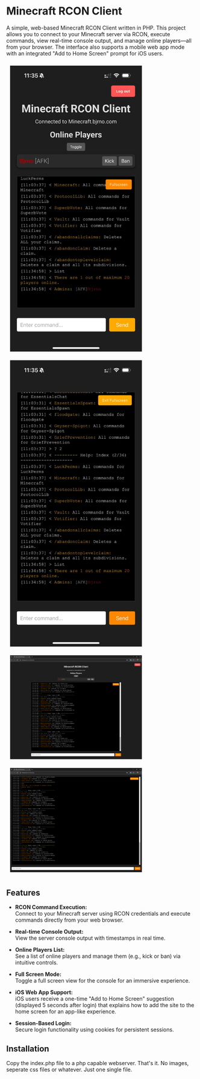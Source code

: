 # Minecraft RCON Client

A simple, web-based Minecraft RCON Client written in PHP. This project allows you to connect to your Minecraft server via RCON, execute commands, view real-time console output, and manage online players—all from your browser. The interface also supports a mobile web app mode with an integrated "Add to Home Screen" prompt for iOS users.

<img src="screenshots/webapp.jpg" alt="Screenshot-webapp" width="350px" style="margin:10px"> <img src="screenshots/webapp-fullscreen.jpg" alt="Screenshot-webapp-fullscreen" width="350px" style="margin:10px">
<img src="screenshots/desktop.png" alt="Screenshot-desktop" width="350px" style="margin:10px"> <img src="screenshots/desktop-fullscreen.png" alt="Screenshot-desktop-fullscreen" width="350px" style="margin:10px">

## Features

- **RCON Command Execution:**  
  Connect to your Minecraft server using RCON credentials and execute commands directly from your web browser.

- **Real-time Console Output:**  
  View the server console output with timestamps in real time.

- **Online Players List:**  
  See a list of online players and manage them (e.g., kick or ban) via intuitive controls.

- **Full Screen Mode:**  
  Toggle a full screen view for the console for an immersive experience.

- **iOS Web App Support:**  
  iOS users receive a one-time "Add to Home Screen" suggestion (displayed 5 seconds after login) that explains how to add the site to the home screen for an app-like experience.

- **Session-Based Login:**  
  Secure login functionality using cookies for persistent sessions.

## Installation

Copy the index.php file to a php capable webserver. That's it. No images, seperate css files or whatever. Just one single file.